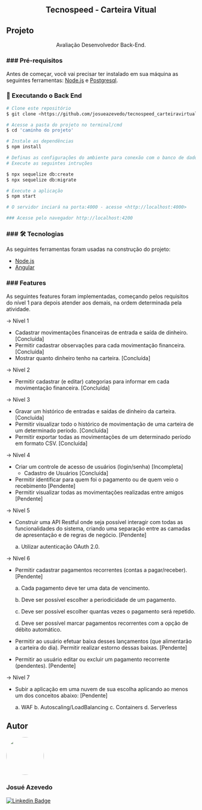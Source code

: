 <h2 align="center">Tecnospeed - Carteira Vitual</h2>

## Projeto
<p align="center">Avaliação Desenvolvedor Back-End.</p>

<h3 id="requisitos">### Pré-requisitos</h3>

Antes de começar, você vai precisar ter instalado em sua máquina as seguintes ferramentas:
[Node.js](https://nodejs.org/en/) e [Postgresql](https://www.postgresql.org/). 

### 🎲 Executando o Back End 

```bash
# Clone este repositório
$ git clone <https://github.com/josueazevedo/tecnospeed_carteiravirtual>

# Acesse a pasta do projeto no terminal/cmd
$ cd 'caminho do projeto'

# Instale as dependências
$ npm install

# Definas as configurações do ambiente para conexão com o banco de dados no arquivo '.env'
# Execute as seguintes intruções 

$ npx sequelize db:create  
$ npx sequelize db:migrate

# Execute a aplicação
$ npm start

# O servidor inciará na porta:4000 - acesse <http://localhost:4000>

### Acesse pelo navegador http://localhost:4200
```

<h3 id="tecnologias"> ### 🛠 Tecnologias </h3>

As seguintes ferramentas foram usadas na construção do projeto:

- [Node.js](https://nodejs.org/en/)
- [Angular](https://angular.io/)

<h3 id="tecnologias"> ### Features </h3>

As seguintes features foram implementadas, começando pelos requisitos do nível 1 para depois atender aos demais, na ordem determinada pela atividade.

-> Nível 1
-  Cadastrar movimentações financeiras de entrada e saída de dinheiro. [Concluída]
-  Permitir cadastrar observações para cada movimentação financeira.  [Concluída]
-  Mostrar quanto dinheiro tenho na carteira. [Concluída]

-> Nível 2 
-  Permitir cadastrar (e editar) categorias para informar em cada movimentação financeira.  [Concluída]

->  Nível 3
-  Gravar um histórico de entradas e saídas de dinheiro da carteira.  [Concluída]
-  Permitir visualizar todo o histórico de movimentação de uma carteira de um determinado período.  [Concluída]
-  Permitir exportar todas as movimentações de um determinado período em formato CSV.  [Concluída]

->  Nível 4
-  Criar um controle de acesso de usuários (login/senha) [Incompleta]
   -  Cadastro de Usuários  [Concluída]
-  Permitir identificar para quem foi o pagamento ou de quem veio o recebimento [Pendente]
-  Permitir visualizar todas as movimentações realizadas entre amigos [Pendente]

->  Nível 5
-  Construir uma API Restful onde seja possível interagir com todas as funcionalidades do sistema, criando uma separação entre as camadas de apresentação e de regras de negócio. [Pendente]

   a. Utilizar autenticação OAuth 2.0. 
  
->  Nível 6
- Permitir cadastrar pagamentos recorrentes (contas a pagar/receber). [Pendente]

  a. Cada pagamento deve ter uma data de vencimento. 
  
  b. Deve ser possível escolher a periodicidade de um pagamento. 
  
  c. Deve ser possível escolher quantas vezes o pagamento será repetido. 
  
  d. Deve ser possível marcar pagamentos recorrentes com a opção de  débito automático. 
  
- Permitir ao usuário efetuar baixa desses lançamentos (que alimentarão a carteira do dia). Permitir realizar estorno dessas baixas. [Pendente]
- Permitir ao usuário editar ou excluir um pagamento recorrente (pendentes).  [Pendente]

->  Nível 7
- Subir a aplicação em uma nuvem de sua escolha aplicando ao menos um dos conceitos abaixo:  [Pendente]

  a. WAF 
  b. Autoscaling/LoadBalancing 
  c. Containers 
  d. Serverless 

<div>
<h2 id="autor">Autor </h2>
 <img style="border-radius: 50%;" src="https://media-exp1.licdn.com/dms/image/C4D03AQHEg18Ma1jVxQ/profile-displayphoto-shrink_200_200/0/1595351291772?e=1628121600&v=beta&t=ywGWHY4XWyXGnYtcCeXRDwFhQw1O2iWAYUH3MTl66-k" width="100px;" alt=""/>
 <h3><b>Josué Azevedo</b></h3>

[![Linkedin Badge](https://img.shields.io/badge/-Josue-blue?style=flat-square&logo=Linkedin&logoColor=white&link=https://www.linkedin.com/in/tgmarinho/)](https://www.linkedin.com/in/josu%C3%A9-azevedo-14449bbb/) 
